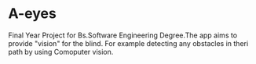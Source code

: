# A-eyes
Final Year Project for Bs.Software Engineering Degree.The app aims to provide "vision" for the blind. For example detecting any obstacles in theri path by using Comoputer vision.
